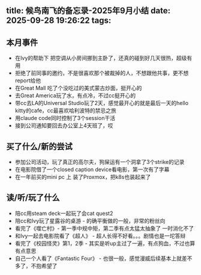 title: 候鸟南飞的备忘录-2025年9月小结
date: 2025-09-28 19:26:22
tags:
---
## 本月事件

- 在Ivy的帮助下 把空调从小房间挪到主卧了，还真的碰到好几天很热，超级有用
- 拒绝了前同事的邀约，不是很喜欢那个被裁掉的人，不想跟他共事，更不想report给他
- 在Great Mall 吃了个没吃过的美式蒙古炒面，挺开心的
- 去Great America玩了水，有点冷，不过cc挺开心的
- 带cc去LA的Universal Studio玩了2天，感觉最开心的就是最后一天的hello kitty的cafe，cc最喜欢哈利波特的禁忌之旅
- 用claude code同时控制了3个session干活
- 接到公司通知要回去办公室上4天班了，哎


## 买了什么/新的尝试

- 参加公司活动，玩了真正的高尔夫，狗屎运有一个洞拿了3个strike的记录
- 在电影院借了一个closed caption device看电影，第一次有了字幕
- 在一年前买的mini pc 上 装了Proxmox，把k8s也装起来了


## 读/听/玩了什么

- 陪cc用steam deck一起玩了会cat quest2
- 陪cc和Ivy玩了星露谷的桌游 - 的确平衡做的一般，非常的粉丝向
- 看完了《噬亡村》- 第一季中规中矩，第二季有点太猛太抽象了 一时消化不了
- 和Ivy一起去电影院看了《超人》 - 超人长得不好看。。。剧情也是一坨答辩
- 看完了《校园怪灵》第1，2季 - 其实是听up主过了一遍，有点狗血，不过也算有点意思
- 自己一个人看了《Fantastic Four》 - 也很一般，感觉漫威后续基本上就差不多了，不抱希望了